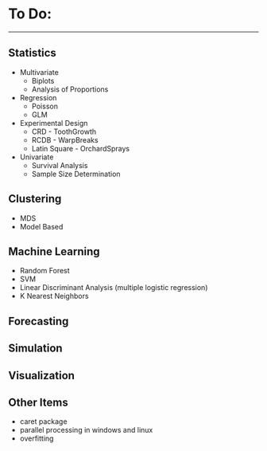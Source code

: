 # To Do:

--------------------------------------------------------------------------------

## **Statistics**
- Multivariate
  - Biplots
  - Analysis of Proportions
- Regression
  - Poisson
  - GLM
- Experimental Design
  - CRD - ToothGrowth
  - RCDB - WarpBreaks
  - Latin Square - OrchardSprays
- Univariate
  - Survival Analysis
  - Sample Size Determination

## **Clustering**
- MDS
- Model Based

## **Machine Learning**
- Random Forest
- SVM
- Linear Discriminant Analysis (multiple logistic regression)
- K Nearest Neighbors

## **Forecasting**

## **Simulation**

## **Visualization**

## **Other Items**
- caret package
- parallel processing in windows and linux
- overfitting
